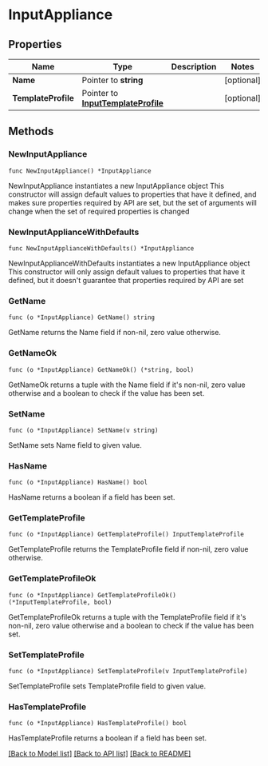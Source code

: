 # InputAppliance

## Properties

Name | Type | Description | Notes
------------ | ------------- | ------------- | -------------
**Name** | Pointer to **string** |  | [optional] 
**TemplateProfile** | Pointer to [**InputTemplateProfile**](InputTemplateProfile.md) |  | [optional] 

## Methods

### NewInputAppliance

`func NewInputAppliance() *InputAppliance`

NewInputAppliance instantiates a new InputAppliance object
This constructor will assign default values to properties that have it defined,
and makes sure properties required by API are set, but the set of arguments
will change when the set of required properties is changed

### NewInputApplianceWithDefaults

`func NewInputApplianceWithDefaults() *InputAppliance`

NewInputApplianceWithDefaults instantiates a new InputAppliance object
This constructor will only assign default values to properties that have it defined,
but it doesn't guarantee that properties required by API are set

### GetName

`func (o *InputAppliance) GetName() string`

GetName returns the Name field if non-nil, zero value otherwise.

### GetNameOk

`func (o *InputAppliance) GetNameOk() (*string, bool)`

GetNameOk returns a tuple with the Name field if it's non-nil, zero value otherwise
and a boolean to check if the value has been set.

### SetName

`func (o *InputAppliance) SetName(v string)`

SetName sets Name field to given value.

### HasName

`func (o *InputAppliance) HasName() bool`

HasName returns a boolean if a field has been set.

### GetTemplateProfile

`func (o *InputAppliance) GetTemplateProfile() InputTemplateProfile`

GetTemplateProfile returns the TemplateProfile field if non-nil, zero value otherwise.

### GetTemplateProfileOk

`func (o *InputAppliance) GetTemplateProfileOk() (*InputTemplateProfile, bool)`

GetTemplateProfileOk returns a tuple with the TemplateProfile field if it's non-nil, zero value otherwise
and a boolean to check if the value has been set.

### SetTemplateProfile

`func (o *InputAppliance) SetTemplateProfile(v InputTemplateProfile)`

SetTemplateProfile sets TemplateProfile field to given value.

### HasTemplateProfile

`func (o *InputAppliance) HasTemplateProfile() bool`

HasTemplateProfile returns a boolean if a field has been set.


[[Back to Model list]](../README.md#documentation-for-models) [[Back to API list]](../README.md#documentation-for-api-endpoints) [[Back to README]](../README.md)


